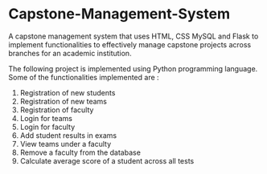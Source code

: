 # Capstone-Management-System
A capstone management system that uses HTML, CSS MySQL and Flask to implement functionalities to effectively manage capstone projects across branches for an academic institution.

The following project is implemented using Python programming language. Some of the functionalities implemented are :
1. Registration of new students
2. Registration of new teams
3. Registration of faculty
4. Login for teams
5. Login for faculty
6. Add student results in exams
7. View teams under a faculty
8. Remove a faculty from the database
9. Calculate average score of a student across all tests
